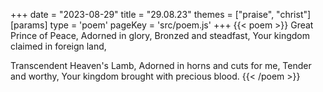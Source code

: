 +++
date = "2023-08-29"
title = "29.08.23"
themes = ["praise", "christ"]
[params]
  type = 'poem'
  pageKey = 'src/poem.js'
+++
{{< poem >}}
Great Prince of Peace,
Adorned in glory,
Bronzed and steadfast,
Your kingdom claimed in foreign land,

Transcendent Heaven's Lamb,
Adorned in horns and cuts for me,
Tender and worthy,
Your kingdom brought with precious blood.
{{< /poem >}}